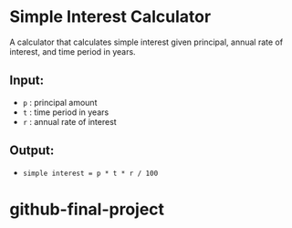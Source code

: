 # Simple Interest Calculator  
A calculator that calculates simple interest given principal, annual rate of interest, and time period in years.  

## Input:  
- `p` : principal amount  
- `t` : time period in years  
- `r` : annual rate of interest  

## Output:  
- `simple interest = p * t * r / 100`
# github-final-project
